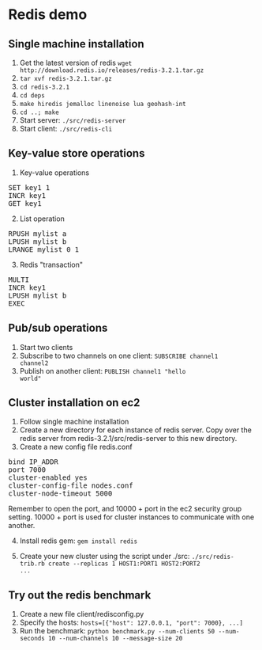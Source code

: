 # Redis demo

## Single machine installation
1. Get the latest version of redis
`wget http://download.redis.io/releases/redis-3.2.1.tar.gz`
2. `tar xvf redis-3.2.1.tar.gz`
3. `cd redis-3.2.1`
4. `cd deps`
5. `make hiredis jemalloc linenoise lua geohash-int`
6. `cd ..; make`
7. Start server: `./src/redis-server`
8. Start client: `./src/redis-cli`

## Key-value store operations
1. Key-value operations
<pre>
SET key1 1
INCR key1
GET key1
</pre>
2. List operation
<pre>
RPUSH mylist a
LPUSH mylist b
LRANGE mylist 0 1
</pre>
3. Redis "transaction"
<pre>
MULTI
INCR key1
LPUSH mylist b
EXEC
</pre>

## Pub/sub operations
1. Start two clients
2. Subscribe to two channels on one client: <code>SUBSCRIBE channel1 channel2</code>
3. Publish on another client: <code>PUBLISH channel1 "hello world"</code>


## Cluster installation on ec2
1. Follow single machine installation
2. Create a new directory for each instance of redis server. Copy over the redis server from redis-3.2.1/src/redis-server to this new directory.
3. Create a new config file redis.conf
<pre>
bind IP_ADDR
port 7000
cluster-enabled yes
cluster-config-file nodes.conf
cluster-node-timeout 5000
</pre>

Remember to open the port, and 10000 + port in the ec2 security group setting. 10000 + port is used for cluster instances to communicate with one another.

4. Install redis gem: <code>gem install redis</code>

5. Create your new cluster using the script under ./src: <code>./src/redis-trib.rb create --replicas 1 HOST1:PORT1 HOST2:PORT2 ...</code>

## Try out the redis benchmark
1. Create a new file client/redisconfig.py
2. Specify the hosts: `hosts=[{"host": 127.0.0.1, "port": 7000}, ...]`
3. Run the benchmark: `python benchmark.py --num-clients 50 --num-seconds 10 --num-channels 10 --message-size 20`